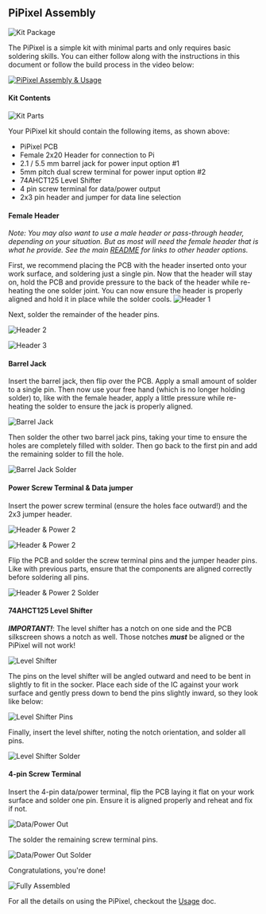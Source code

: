 ## PiPixel Assembly

![Kit Package](img/1.jpg)

The PiPixel is a simple kit with minimal parts and only requires basic soldering skills. You can either follow along with the instructions in this document or follow the build process in the video below:

[![PiPixel Assembly & Usage](http://img.youtube.com/vi/4SfWzt9hN04/0.jpg)](http://www.youtube.com/watch?v=4SfWzt9hN04)

#### Kit Contents
![Kit Parts](img/2.jpg)

Your PiPixel kit should contain the following items, as shown above:
- PiPixel PCB
- Female 2x20 Header for connection to Pi
- 2.1 / 5.5 mm barrel jack for power input option #1
- 5mm pitch dual screw terminal for power input option #2
- 74AHCT125 Level Shifter
- 4 pin screw terminal for data/power output
- 2x3 pin header and jumper for data line selection

#### Female Header

*Note: You may also want to use a male header or pass-through header, depending on your situation. But as most will need the female header that is what he provide. See the main [README](README.md) for links to other header options.*

First, we recommend placing the PCB with the header inserted onto your work surface, and soldering just a single pin. Now that the header will stay on, hold the PCB and provide pressure to the back of the header while re-heating the one solder joint. You can now ensure the header is properly aligned and hold it in place while the solder cools.
![Header 1](img/3.jpg)

Next, solder the remainder of the header pins.

![Header 2](img/4.jpg)

![Header 3](img/5.jpg)

#### Barrel Jack

Insert the barrel jack, then flip over the PCB. Apply a small amount of solder to a single pin. Then now use your free hand (which is no longer holding solder) to, like with the female header, apply a little pressure while re-heating the solder to ensure the jack is properly aligned.

![Barrel Jack](img/6.jpg)

Then solder the other two barrel jack pins, taking your time to ensure the holes are completely filled with solder. Then go back to the first pin and add the remaining solder to fill the hole.

![Barrel Jack Solder](img/7.jpg)

#### Power Screw Terminal & Data jumper

Insert the power screw terminal (ensure the holes face outward!) and the 2x3 jumper header.

![Header & Power 2](img/8.jpg)

![Header & Power 2](img/10.jpg)

Flip the PCB and solder the screw terminal pins and the jumper header pins. Like with previous parts, ensure that the components are aligned correctly before soldering all pins.

![Header & Power 2 Solder](img/11.jpg)

#### 74AHCT125 Level Shifter

**_IMPORTANT!_**: The level shifter has a notch on one side and the PCB silkscreen shows a notch as well. Those notches *__must__* be aligned or the PiPixel will not work!

![Level Shifter](img/12.jpg)

The pins on the level shifter will be angled outward and need to be bent in slightly to fit in the socker. Place each side of the IC against your work surface and gently press down to bend the pins slightly inward, so they look like below:

![Level Shifter Pins](img/13.jpg)

Finally, insert the level shifter, noting the notch orientation, and solder all pins.

![Level Shifter Solder](img/14.jpg)

#### 4-pin Screw Terminal

Insert the 4-pin data/power terminal, flip the PCB laying it flat on your work surface and solder one pin. Ensure it is aligned properly and reheat and fix if not.

![Data/Power Out](img/15.jpg)

The solder the remaining screw terminal pins.

![Data/Power Out Solder](img/16.jpg)

Congratulations, you're done!

![Fully Assembled](img/17.jpg)

For all the details on using the PiPixel, checkout the [Usage](Usage.md) doc.
